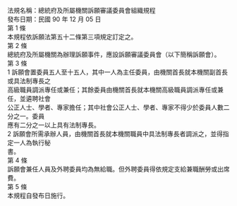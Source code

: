 法規名稱：總統府及所屬機關訴願審議委員會組織規程  
發布日期：民國 90 年 12 月 05 日  
第 1 條  
本規程依訴願法第五十二條第三項規定訂定之。  
第 2 條  
總統府及所屬機關為辦理訴願事件，應設訴願審議委員會（以下簡稱訴願會）。  
第 3 條  
1 訴願會置委員五人至十五人，其中一人為主任委員，由機關首長就本機關副首長或具法制專長之  
高級職員調派專任或兼任；其餘委員由機關首長就本機關高級職員調派專任或兼任，並遴聘社會  
公正人士、學者、專家擔任；其中社會公正人士、學者、專家不得少於委員人數二分之一。委員  
應有二分之一以上具有法制專長。  
2 訴願會所需承辦人員，由機關首長就本機關職員中具法制專長者調派之，並得指定一人為執行秘  
書。  
第 4 條  
訴願會兼任人員及外聘委員均為無給職。但外聘委員得依規定支給兼職酬勞或出席費。  
第 5 條  
本規程自發布日施行。  



